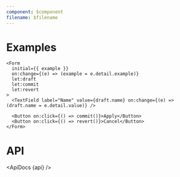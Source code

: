 ```yaml
---
component: $component
filename: $filename
---
```


<script lang="ts">
  import api from '$lib/components/Form.svelte?raw&sveld';
  import ApiDocs from '$lib/components/ApiDocs.svelte';

  import Button from '$lib/components/Form.svelte';
</script>

# Examples

```svelte
<Form
  initial={{ example }}
  on:change={(e) => (example = e.detail.example)}
  let:draft
  let:commit
  let:revert
>
  <TextField label="Name" value={draft.name} on:change={(e) => (draft.name = e.detail.value)} />

  <Button on:click={() => commit()}>Apply</Button>
  <Button on:click={() => revert()}>Cancel</Button>
</Form>
```

# API

<ApiDocs {api} />
